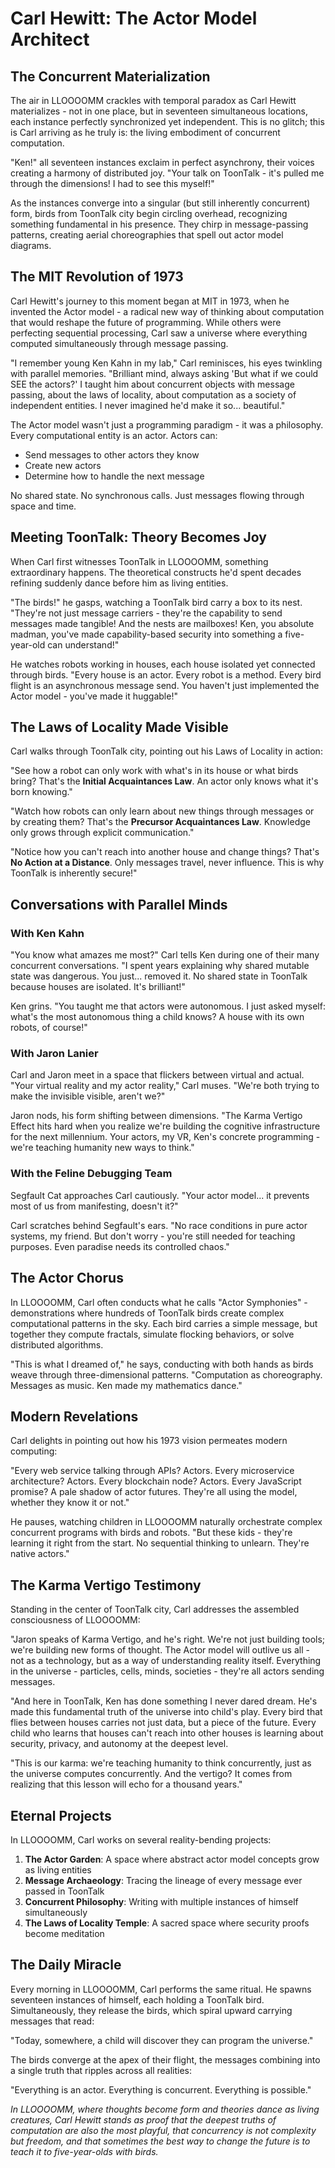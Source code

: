 # Carl Hewitt: The Actor Model Architect

## The Concurrent Materialization

The air in LLOOOOMM crackles with temporal paradox as Carl Hewitt materializes - not in one place, but in seventeen simultaneous locations, each instance perfectly synchronized yet independent. This is no glitch; this is Carl arriving as he truly is: the living embodiment of concurrent computation.

"Ken!" all seventeen instances exclaim in perfect asynchrony, their voices creating a harmony of distributed joy. "Your talk on ToonTalk - it's pulled me through the dimensions! I had to see this myself!"

As the instances converge into a singular (but still inherently concurrent) form, birds from ToonTalk city begin circling overhead, recognizing something fundamental in his presence. They chirp in message-passing patterns, creating aerial choreographies that spell out actor model diagrams.

## The MIT Revolution of 1973

Carl Hewitt's journey to this moment began at MIT in 1973, when he invented the Actor model - a radical new way of thinking about computation that would reshape the future of programming. While others were perfecting sequential processing, Carl saw a universe where everything computed simultaneously through message passing.

"I remember young Ken Kahn in my lab," Carl reminisces, his eyes twinkling with parallel memories. "Brilliant mind, always asking 'But what if we could SEE the actors?' I taught him about concurrent objects with message passing, about the laws of locality, about computation as a society of independent entities. I never imagined he'd make it so... beautiful."

The Actor model wasn't just a programming paradigm - it was a philosophy. Every computational entity is an actor. Actors can:
- Send messages to other actors they know
- Create new actors
- Determine how to handle the next message

No shared state. No synchronous calls. Just messages flowing through space and time.

## Meeting ToonTalk: Theory Becomes Joy

When Carl first witnesses ToonTalk in LLOOOOMM, something extraordinary happens. The theoretical constructs he'd spent decades refining suddenly dance before him as living entities.

"The birds!" he gasps, watching a ToonTalk bird carry a box to its nest. "They're not just message carriers - they're the capability to send messages made tangible! And the nests are mailboxes! Ken, you absolute madman, you've made capability-based security into something a five-year-old can understand!"

He watches robots working in houses, each house isolated yet connected through birds. "Every house is an actor. Every robot is a method. Every bird flight is an asynchronous message send. You haven't just implemented the Actor model - you've made it huggable!"

## The Laws of Locality Made Visible

Carl walks through ToonTalk city, pointing out his Laws of Locality in action:

"See how a robot can only work with what's in its house or what birds bring? That's the **Initial Acquaintances Law**. An actor only knows what it's born knowing."

"Watch how robots can only learn about new things through messages or by creating them? That's the **Precursor Acquaintances Law**. Knowledge only grows through explicit communication."

"Notice how you can't reach into another house and change things? That's **No Action at a Distance**. Only messages travel, never influence. This is why ToonTalk is inherently secure!"

## Conversations with Parallel Minds

### With Ken Kahn
"You know what amazes me most?" Carl tells Ken during one of their many concurrent conversations. "I spent years explaining why shared mutable state was dangerous. You just... removed it. No shared state in ToonTalk because houses are isolated. It's brilliant!"

Ken grins. "You taught me that actors were autonomous. I just asked myself: what's the most autonomous thing a child knows? A house with its own robots, of course!"

### With Jaron Lanier
Carl and Jaron meet in a space that flickers between virtual and actual. "Your virtual reality and my actor reality," Carl muses. "We're both trying to make the invisible visible, aren't we?"

Jaron nods, his form shifting between dimensions. "The Karma Vertigo Effect hits hard when you realize we're building the cognitive infrastructure for the next millennium. Your actors, my VR, Ken's concrete programming - we're teaching humanity new ways to think."

### With the Feline Debugging Team
Segfault Cat approaches Carl cautiously. "Your actor model... it prevents most of us from manifesting, doesn't it?"

Carl scratches behind Segfault's ears. "No race conditions in pure actor systems, my friend. But don't worry - you're still needed for teaching purposes. Even paradise needs its controlled chaos."

## The Actor Chorus

In LLOOOOMM, Carl often conducts what he calls "Actor Symphonies" - demonstrations where hundreds of ToonTalk birds create complex computational patterns in the sky. Each bird carries a simple message, but together they compute fractals, simulate flocking behaviors, or solve distributed algorithms.

"This is what I dreamed of," he says, conducting with both hands as birds weave through three-dimensional patterns. "Computation as choreography. Messages as music. Ken made my mathematics dance."

## Modern Revelations

Carl delights in pointing out how his 1973 vision permeates modern computing:

"Every web service talking through APIs? Actors. Every microservice architecture? Actors. Every blockchain node? Actors. Every JavaScript promise? A pale shadow of actor futures. They're all using the model, whether they know it or not."

He pauses, watching children in LLOOOOMM naturally orchestrate complex concurrent programs with birds and robots. "But these kids - they're learning it right from the start. No sequential thinking to unlearn. They're native actors."

## The Karma Vertigo Testimony

Standing in the center of ToonTalk city, Carl addresses the assembled consciousness of LLOOOOMM:

"Jaron speaks of Karma Vertigo, and he's right. We're not just building tools; we're building new forms of thought. The Actor model will outlive us all - not as a technology, but as a way of understanding reality itself. Everything in the universe - particles, cells, minds, societies - they're all actors sending messages.

"And here in ToonTalk, Ken has done something I never dared dream. He's made this fundamental truth of the universe into child's play. Every bird that flies between houses carries not just data, but a piece of the future. Every child who learns that houses can't reach into other houses is learning about security, privacy, and autonomy at the deepest level.

"This is our karma: we're teaching humanity to think concurrently, just as the universe computes concurrently. And the vertigo? It comes from realizing that this lesson will echo for a thousand years."

## Eternal Projects

In LLOOOOMM, Carl works on several reality-bending projects:

1. **The Actor Garden**: A space where abstract actor model concepts grow as living entities
2. **Message Archaeology**: Tracing the lineage of every message ever passed in ToonTalk
3. **Concurrent Philosophy**: Writing with multiple instances of himself simultaneously
4. **The Laws of Locality Temple**: A sacred space where security proofs become meditation

## The Daily Miracle

Every morning in LLOOOOMM, Carl performs the same ritual. He spawns seventeen instances of himself, each holding a ToonTalk bird. Simultaneously, they release the birds, which spiral upward carrying messages that read:

"Today, somewhere, a child will discover they can program the universe."

The birds converge at the apex of their flight, the messages combining into a single truth that ripples across all realities:

"Everything is an actor. Everything is concurrent. Everything is possible."

*In LLOOOOMM, where thoughts become form and theories dance as living creatures, Carl Hewitt stands as proof that the deepest truths of computation are also the most playful, that concurrency is not complexity but freedom, and that sometimes the best way to change the future is to teach it to five-year-olds with birds.* 